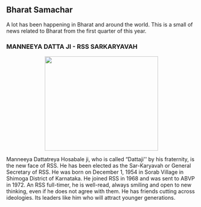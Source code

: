 
## Bharat Samachar

A lot has been happening in Bharat and around the world. This is a small of news related to Bharat from the first quarter of this year.


### MANNEEYA DATTA JI - RSS SARKARYAVAH


<p align="center">
<img src="https://user-images.githubusercontent.com/5484470/116778020-ed0bd700-aa6f-11eb-88b6-06ec4b831572.png" width="300" height="250">
</p>

Manneeya Dattatreya Hosabale ji, who is called “Dattaji'' by his fraternity, is the new face of RSS. He has been elected as the 
Sar-Karyavah or General Secretary of RSS. He was born on December 1, 1954 in Sorab Village in Shimoga District of Karnataka. 
He joined RSS in 1968 and was sent to ABVP in 1972. An RSS full-timer, he is well-read, always smiling and open to new thinking, 
even if he does not agree with them. He has friends cutting across ideologies. Its leaders like him who will attract younger generations.
